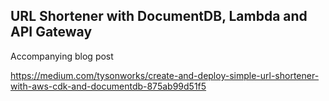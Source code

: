 ## URL Shortener with DocumentDB, Lambda and API Gateway
Accompanying blog post

https://medium.com/tysonworks/create-and-deploy-simple-url-shortener-with-aws-cdk-and-documentdb-875ab99d51f5
